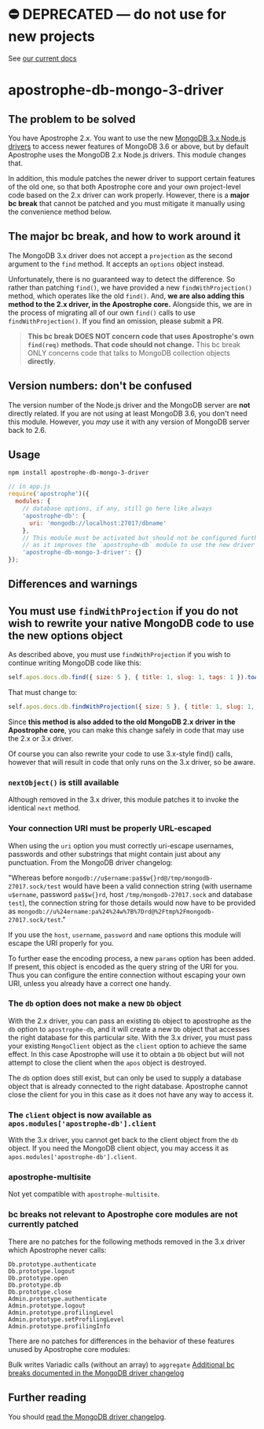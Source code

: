 # ⛔️ **DEPRECATED** — do not use for new projects

See [our current docs](https://docs.apostrophecms.org/)

# apostrophe-db-mongo-3-driver

## The problem to be solved

You have Apostrophe 2.x. You want to use the new [MongoDB 3.x Node.js drivers](http://mongodb.github.io/node-mongodb-native/3.1) to access newer features of MongoDB 3.6 or above, but by default Apostrophe uses the MongoDB 2.x Node.js drivers. This module changes that.

In addition, this module patches the newer driver to support certain features of the old one, so that both Apostrophe core and your own project-level code based on the 2.x driver can work properly. However, there is a **major bc break** that cannot be patched and you must mitigate it manually using the convenience method below.

## The major bc break, and how to work around it

The MongoDB 3.x driver does not accept a `projection` as the second argument to the `find` method. It accepts an `options` object instead.

Unfortunately, there is no guaranteed way to detect the difference. So rather than patching `find()`, we have provided a new `findWithProjection()` method, which operates like the old `find()`. And, **we are also adding this method to the 2.x driver, in the Apostrophe core.** Alongside this, we are in the process of migrating all of our own `find()` calls to use `findWithProjection()`. If you find an omission, please submit a PR.

> **This bc break DOES NOT concern code that uses Apostrophe's own `find(req)` methods. That code should not change.** This bc break ONLY concerns code that talks to MongoDB collection objects **directly**.

## Version numbers: don't be confused

The version number of the Node.js driver and the MongoDB server are **not** directly related. If you are not using at least MongoDB 3.6, you don't need this module. However, you *may* use it with any version of MongoDB server back to 2.6.

## Usage

`npm install apostrophe-db-mongo-3-driver`

```javascript
// in app.js
require('apostrophe')({ 
  modules: {
    // database options, if any, still go here like always
    'apostrophe-db': {
      uri: 'mongodb://localhost:27017/dbname'
    },
    // This module must be activated but should not be configured further,
    // as it improves the `apostrophe-db` module to use the new driver
    'apostrophe-db-mongo-3-driver': {}
});
```

## Differences and warnings

## You must use `findWithProjection` if you do not wish to rewrite your native MongoDB code to use the new options object

As described above, you must use `findWithProjection` if you wish to continue writing MongoDB code like this:

```javascript
self.apos.docs.db.find({ size: 5 }, { title: 1, slug: 1, tags: 1 }).toArray()...
```

That must change to:

```javascript
self.apos.docs.db.findWithProjection({ size: 5 }, { title: 1, slug: 1, tags: 1 }).toArray()...
```

Since **this method is also added to the old MongoDB 2.x driver in the Apostrophe core**, you can make this change safely in code that may use the 2.x or 3.x driver.

Of course you can also rewrite your code to use 3.x-style find() calls, however that will result in code that only runs on the 3.x driver, so be aware.

### `nextObject()` is still available

Although removed in the 3.x driver, this module patches it to invoke the identical `next` method.

### Your connection URI must be properly URL-escaped 

When using the `uri` option you must correctly uri-escape usernames, passwords and other substrings that might contain just about any punctuation. From the MongoDB driver changelog:

"Whereas before `mongodb://u$ername:pa$$w{}rd@/tmp/mongodb-27017.sock/test` would have been a valid connection string (with username `u$ername`, password `pa$$w{}rd`, host `/tmp/mongodb-27017.sock` and database `test`), the connection string for those details would now have to be provided as `mongodb://u%24ername:pa%24%24w%7B%7Drd@%2Ftmp%2Fmongodb-27017.sock/test`."

If you use the `host`, `username`, `password` and `name` options this module will escape the URI properly for you.

To further ease the encoding process, a new `params` option has been added. If present, this object is encoded as the query string of the URI for you. Thus you can configure the entire connection without escaping your own URI, unless you already have a correct one handy.

### The `db` option does not make a new `Db` object

With the 2.x driver, you can pass an existing `Db` object to apostrophe as the `db` option to `apostrophe-db`, and it will create a new `Db` object that accesses the right database for this particular site. With the 3.x driver, you must pass your existing `MongoClient` object as the `client` option to achieve the same effect. In this case Apostrophe will use it to obtain a `Db` object but will not attempt to close the client when the `apos` object is destroyed.

The `db` option does still exist, but can only be used to supply a database object that is already connected to the right database. Apostrophe cannot close the client for you in this case as it does not have any way to access it.

### The `client` object is now available as `apos.modules['apostrophe-db'].client`

With the 3.x driver, you cannot get back to the client object from the `db` object. If you need the MongoDB client object, you may access it as `apos.modules['apostrophe-db'].client`.

### apostrophe-multisite

Not yet compatible with `apostrophe-multisite`.

### bc breaks not relevant to Apostrophe core modules are not currently patched

There are no patches for the following methods removed in the 3.x driver which Apostrophe never calls:

```
Db.prototype.authenticate
Db.prototype.logout
Db.prototype.open
Db.prototype.db
Db.prototype.close
Admin.prototype.authenticate
Admin.prototype.logout
Admin.prototype.profilingLevel
Admin.prototype.setProfilingLevel
Admin.prototype.profilingInfo
```

There are no patches for differences in the behavior of these features unused by Apostrophe core modules:

Bulk writes
Variadic calls (without an array) to `aggregate`
[Additional bc breaks documented in the MongoDB driver changelog](https://github.com/mongodb/node-mongodb-native/blob/HEAD/CHANGES_3.0.0.md)

## Further reading

You should [read the MongoDB driver changelog](https://github.com/mongodb/node-mongodb-native/blob/HEAD/CHANGES_3.0.0.md).

